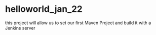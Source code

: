 # helloworld_jan_22
this project will allow us to set our first Maven Project and build it with a Jenkins server
